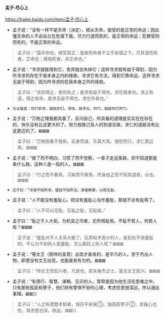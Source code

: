 #### 孟子·尽心上
https://baike.baidu.com/item/孟子·尽心上
- 孟子说：“没有一样不是天命（决定），顺从天命，接受的是正常的命运；因此懂天命的人不会站立在危墙下面。尽力行道而死的，是正常的命运；犯罪受刑而死的，不是正常的命运。
>孟子曰：“莫非命也，顺受其正；是故知命者不立乎岩墙之下。尽其道而死者，正命也；桎梏死者，非正命也。”

- 孟子说：“寻求就能得到它，舍弃就会失掉它；这样寻求就有益于得到，因为所寻求的存在于我本身之内的缘故。寻求它有方法，得到它靠命运，这样寻求无益于得到，因为所寻求的在我本身之外的缘故。
>孟子曰：“求则得之，舍则失之；是求有益于得也，求在我者也。求之有道，得之有命，是求无益于得也，求在外者也。”
- `马太福音：你们祈求，就给你们。寻找，就寻见。叩门，就给你们开门。`

- 孟子说：“万物之理我都具备了。反问自己，所具备的道理是实实在在存在的，快乐没有比这更大的了。努力按推己及人的恕道去做，求仁的道路没有比这更近的了。`龖龖龖`
>孟子曰：“万物皆备于我矣。反身而诚，乐莫大焉。强恕而行，求仁莫近焉。`龖龖龖`

- 孟子说：“做了而不明白，习惯了而不觉察，一辈子走这条路，却不知道那是条什么路，这种人是一般的人。`龖龖龖`
>孟子曰：“行之而不著焉，习矣而不察焉，终身由之而不知其道者，众也。`龖龖龖`
- `庄子曰：“浮游不知所求，猖狂不知所注。游者鞅掌，以观无妄。`

- 孟子说：“人不能没有羞耻心。把没有羞耻心当作羞耻，那就不会有耻辱了。
>孟子曰：“人不可以无耻。无耻之耻，无耻矣。”

- 孟子曰：“耻之于人大矣。为机变之巧者，无所用耻焉。不耻不若人，何若人有？`龖龖龖`
>孟子说：“羞耻对于人关系大极了。玩弄权术诡计的人，是到处不讲羞耻的。不认为不如别人是羞耻，怎么能赶上别人呢？`龖龖龖`

- 孟子说：“等文王（那样的圣君）出现才奋发的，是平凡的人。至于杰出人物，即使没有文王出现，也能奋发有为的。`龖龖龖`
>孟子曰：“待文王而后兴者，凡民也。若夫豪杰之士，虽无文王犹兴。`龖龖龖`

- 孟子说：“有德行、智慧、谋略、见识的人，常常是因为他生活在患难之中。只有那些孤臣和孽子，他们持有警惧不安的心理，考虑忧患很深远，所以通达事理。`龖龖囗`
>孟子曰：“人之有德慧术知者，恒存乎疢疾①。独孤臣孽子②，其操心也危，其虑患也深，故达。`龖龖囗`
